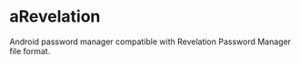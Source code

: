 aRevelation
===========
Android password manager compatible with Revelation Password Manager file format.